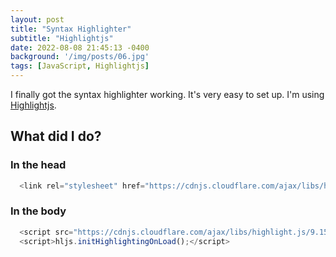 ```yaml
---
layout: post
title: "Syntax Highlighter"
subtitle: "Highlightjs"
date: 2022-08-08 21:45:13 -0400
background: '/img/posts/06.jpg'
tags: [JavaScript, Highlightjs]
---
```


I finally got the syntax highlighter working. It's very easy to set up. I'm using [Highlightjs](https://highlightjs.org/).

## What did I do?

### In the head
```js
  <link rel="stylesheet" href="https://cdnjs.cloudflare.com/ajax/libs/highlight.js/9.15.10/styles/monokai.min.css">
```

### In the body
```js
  <script src="https://cdnjs.cloudflare.com/ajax/libs/highlight.js/9.15.10/highlight.min.js"></script>
  <script>hljs.initHighlightingOnLoad();</script>
```

